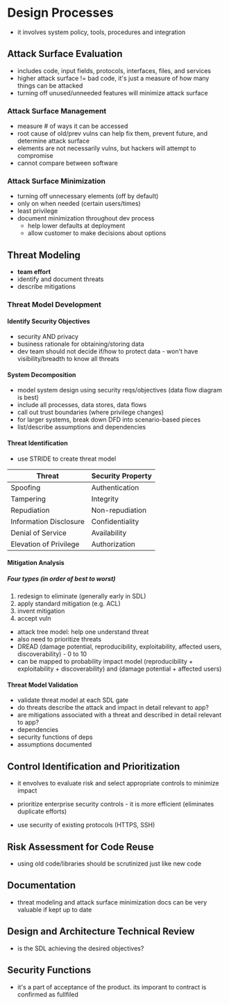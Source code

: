# Design Processes

- it involves system policy, tools, procedures and integration 

## Attack Surface Evaluation

- includes code, input fields, protocols, interfaces, files, and services
- higher attack surface != bad code, it's just a measure of how many things can be attacked
- turning off unused/unneeded features will minimize attack surface

### Attack Surface Management

- measure # of ways it can be accessed
- root cause of old/prev vulns can help fix them, prevent future, and determine attack surface
- elements are not necessarily vulns, but hackers will attempt to compromise
- cannot compare between software

### Attack Surface Minimization

- turning off unnecessary elements (off by default)
- only on when needed (certain users/times)
- least privilege
- document minimization throughout dev process
  - help lower defaults at deployment
  - allow customer to make decisions about options

## Threat Modeling

- **team effort**
- identify and document threats
- describe mitigations

### Threat Model Development

#### Identify Security Objectives

- security AND privacy
- business rationale for obtaining/storing data
- dev team should not decide if/how to protect data - won't have visibility/breadth to know all threats

#### System Decomposition

- model system design using security reqs/objectives (data flow diagram is best)
- include all processes, data stores, data flows
- call out trust boundaries (where privilege changes)
- for larger systems, break down DFD into scenario-based pieces
- list/describe assumptions and dependencies

#### Threat Identification

- use STRIDE to create threat model

| Threat                 | Security Property |
| ---------------------- | ----------------- |
| Spoofing               | Authentication    |
| Tampering              | Integrity         |
| Repudiation            | Non-repudiation   |
| Information Disclosure | Confidentiality   |
| Denial of Service      | Availability      |
| Elevation of Privilege | Authorization     |

#### Mitigation Analysis

##### Four types (in order of best to worst)

1. redesign to eliminate (generally early in SDL)
2. apply standard mitigation (e.g. ACL)
3. invent mitigation
4. accept vuln

- attack tree model: help one understand threat
- also need to prioritize threats
- DREAD (damage potential, reproducibility, exploitability, affected users, discoverability) - 0 to 10
- can be mapped to probability impact model (reproducibility + exploitability + discoverability) and (damage potential + affected users)

#### Threat Model Validation

- validate threat model at each SDL gate
- do threats describe the attack and impact in detail relevant to app?
- are mitigations associated with a threat and described in detail relevant to app?
- dependencies
- security functions of deps
- assumptions documented

## Control Identification and Prioritization

- it envolves to evaluate risk and select appropriate controls to minimize impact

- prioritize enterprise security controls - it is more efficient (eliminates duplicate efforts)
- use security of existing protocols (HTTPS, SSH)

## Risk Assessment for Code Reuse

- using old code/libraries should be scrutinized just like new code

## Documentation

- threat modeling and attack surface minimization docs can be very valuable if kept up to date

## Design and Architecture Technical Review

- is the SDL achieving the desired objectives?

## Security Functions

- it's a part of acceptance of the product. its imporant to contract is confirmed as fullfiled